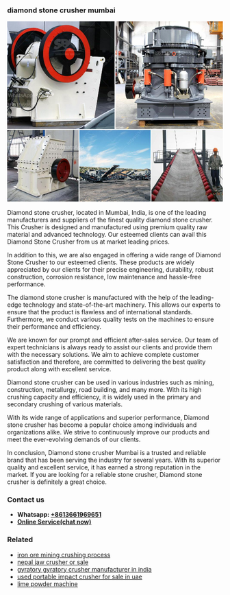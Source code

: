 <h3>diamond stone crusher mumbai</h3><img src='1702260246.jpg' alt=''><p>Diamond stone crusher, located in Mumbai, India, is one of the leading manufacturers and suppliers of the finest quality diamond stone crusher. This Crusher is designed and manufactured using premium quality raw material and advanced technology. Our esteemed clients can avail this Diamond Stone Crusher from us at market leading prices.</p><p>In addition to this, we are also engaged in offering a wide range of Diamond Stone Crusher to our esteemed clients. These products are widely appreciated by our clients for their precise engineering, durability, robust construction, corrosion resistance, low maintenance and hassle-free performance.</p><p>The diamond stone crusher is manufactured with the help of the leading-edge technology and state-of-the-art machinery. This allows our experts to ensure that the product is flawless and of international standards. Furthermore, we conduct various quality tests on the machines to ensure their performance and efficiency.</p><p>We are known for our prompt and efficient after-sales service. Our team of expert technicians is always ready to assist our clients and provide them with the necessary solutions. We aim to achieve complete customer satisfaction and therefore, are committed to delivering the best quality product along with excellent service.</p><p>Diamond stone crusher can be used in various industries such as mining, construction, metallurgy, road building, and many more. With its high crushing capacity and efficiency, it is widely used in the primary and secondary crushing of various materials.</p><p>With its wide range of applications and superior performance, Diamond stone crusher has become a popular choice among individuals and organizations alike. We strive to continuously improve our products and meet the ever-evolving demands of our clients.</p><p>In conclusion, Diamond stone crusher Mumbai is a trusted and reliable brand that has been serving the industry for several years. With its superior quality and excellent service, it has earned a strong reputation in the market. If you are looking for a reliable stone crusher, Diamond stone crusher is definitely a great choice.</p><h3>Contact us</h3><ul><li><strong>Whatsapp:&nbsp;<a href="https://wa.me/8613661969651">+8613661969651</a></strong></li><li><a href="https://swt.shibang-china.com/?git&amp;zhl&amp;diamond stone crusher mumbai"><strong>Online Service(chat now)</strong></a></li></ul><h3>Related</h3><ul><li><a href='iron ore mining crushing process.md'>iron ore mining crushing process</a></li><li><a href='nepal jaw crusher or sale.md'>nepal jaw crusher or sale</a></li><li><a href='gyratory gyratory crusher manufacturer in india.md'>gyratory gyratory crusher manufacturer in india</a></li><li><a href='used portable impact crusher for sale in uae.md'>used portable impact crusher for sale in uae</a></li><li><a href='lime powder machine.md'>lime powder machine</a></li></ul>